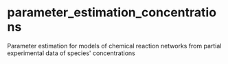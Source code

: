 # parameter_estimation_concentrations
Parameter estimation for models of chemical reaction networks from partial experimental data of species' concentrations
